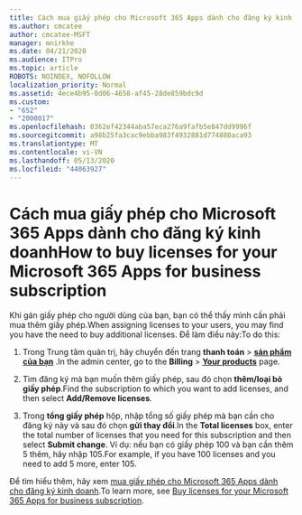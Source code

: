 ```yaml
---
title: Cách mua giấy phép cho Microsoft 365 Apps dành cho đăng ký kinh doanh
ms.author: cmcatee
author: cmcatee-MSFT
manager: mnirkhe
ms.date: 04/21/2020
ms.audience: ITPro
ms.topic: article
ROBOTS: NOINDEX, NOFOLLOW
localization_priority: Normal
ms.assetid: 4ece4b95-0d06-4658-af45-28de859bdc9d
ms.custom:
- "652"
- "2000017"
ms.openlocfilehash: 0362ef42344aba57eca276a9fafb5e847dd9996f
ms.sourcegitcommit: a98b25fa3cac9ebba983f4932881d774880aca93
ms.translationtype: MT
ms.contentlocale: vi-VN
ms.lasthandoff: 05/13/2020
ms.locfileid: "44063927"
---
```

# <a name="how-to-buy-licenses-for-your-microsoft-365-apps-for-business-subscription"></a><span data-ttu-id="29132-102">Cách mua giấy phép cho Microsoft 365 Apps dành cho đăng ký kinh doanh</span><span class="sxs-lookup"><span data-stu-id="29132-102">How to buy licenses for your Microsoft 365 Apps for business subscription</span></span>

<span data-ttu-id="29132-103">Khi gán giấy phép cho người dùng của bạn, bạn có thể thấy mình cần phải mua thêm giấy phép.</span><span class="sxs-lookup"><span data-stu-id="29132-103">When assigning licenses to your users, you may find you have the need to buy additional licenses.</span></span> <span data-ttu-id="29132-104">Để làm điều này:</span><span class="sxs-lookup"><span data-stu-id="29132-104">To do this:</span></span>
  
1. <span data-ttu-id="29132-105">Trong Trung tâm quản trị, hãy chuyển đến trang **thanh toán** \> **[sản phẩm của bạn](https://go.microsoft.com/fwlink/p/?linkid=842054)** .</span><span class="sxs-lookup"><span data-stu-id="29132-105">In the admin center, go to the **Billing** \> **[Your products](https://go.microsoft.com/fwlink/p/?linkid=842054)** page.</span></span>

2. <span data-ttu-id="29132-106">Tìm đăng ký mà bạn muốn thêm giấy phép, sau đó chọn **thêm/loại bỏ giấy phép**.</span><span class="sxs-lookup"><span data-stu-id="29132-106">Find the subscription to which you want to add licenses, and then select **Add/Remove licenses**.</span></span>

3. <span data-ttu-id="29132-107">Trong **tổng giấy phép** hộp, nhập tổng số giấy phép mà bạn cần cho đăng ký này và sau đó chọn **gửi thay đổi**.</span><span class="sxs-lookup"><span data-stu-id="29132-107">In the **Total licenses** box, enter the total number of licenses that you need for this subscription and then select **Submit change**.</span></span> <span data-ttu-id="29132-108">Ví dụ: nếu bạn có giấy phép 100 và bạn cần thêm 5 thêm, hãy nhập 105.</span><span class="sxs-lookup"><span data-stu-id="29132-108">For example, if you have 100 licenses and you need to add 5 more, enter 105.</span></span>

<span data-ttu-id="29132-109">Để tìm hiểu thêm, hãy xem [mua giấy phép cho Microsoft 365 Apps dành cho đăng ký kinh doanh](https://docs.microsoft.com/office365/admin/subscriptions-and-billing/buy-licenses).</span><span class="sxs-lookup"><span data-stu-id="29132-109">To learn more, see [Buy licenses for your Microsoft 365 Apps for business subscription](https://docs.microsoft.com/office365/admin/subscriptions-and-billing/buy-licenses).</span></span>
